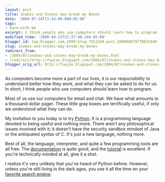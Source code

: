 ```yaml
---
layout: post
title: Snakes and Stones may break my Bones
date: '2004-07-24T11:54:00.000-05:00'
tags:
- bare-with-me
excerpt: I think people who use computers should learn how to program.
modified_time: '2008-04-22T21:27:48.244-05:00'
blogger_id: tag:blogger.com,1999:blog-7551548.post-109068879778631048
slug: snakes-and-stones-may-break-my-bones
redirect_from: 
- /2004/07/snakes-and-stones-may-break-my-bones.html
- /redirect/http://fuwjax.blogspot.com/2004/07/snakes-and-stones-may-break-my-bones.html
blogger_orig_url: http://fuwjax.blogspot.com/2004/07/snakes-and-stones-may-break-my-bones.html
---
```


As computers become more a part of our lives, it is our responsibility to understand better how they work, and what they can be asked to do for us.  In short, I think people who use computers should learn how to program.

Most of us use our computers for email and chat.  We have what amounts to a thousand dollar pager.  These little gray boxes are terrifically useful, if only we understood what they can do.

My invitation to you today is to try [Python](http://python.org).  It is a programming language devoted to being useful and nothing more.  There aren't any philosophical issues involved with it; it doesn't have the security sandbox mindset of Java or the antiquated syntax of C.  It's just a new language, nothing more.

Best of all, the language, interpreter, and quite a few programming tools are all free.  The [documentation](http://python.org/doc/) is quite good, and the [tutorial](http://docs.python.org/tut/tut.html) is excellent.  If you're technically minded at all, give it a shot.

I realize it's very unlikely that you've heard of Python before.  However, unless you're still living in the dark ages, you use it all the time on your [favorite search engine](http://google.com).

